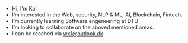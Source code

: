 - Hi, I’m Kal
-  I’m interested in the Web, security, NLP & ML, AI, Blockchain, Fintech.
-  I’m currently learning Software engeneering at DTU
-  I’m looking to collaborate on the aboved mentioned areas.
-  I can be reached via wx1@outlook.dk


<!---
max-dtu/max-dtu is a ✨ special ✨ repository because its `README.md` (this file) appears on your GitHub profile.
You can click the Preview link to take a look at your changes.
--->
